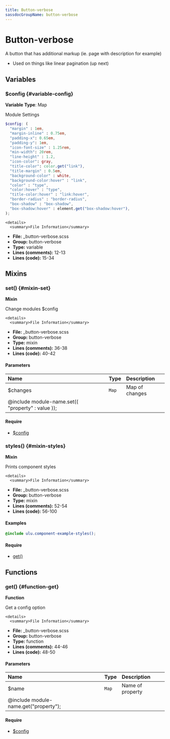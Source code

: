 ```yaml
---
title: Button-verbose
sassdocGroupName: button-verbose
---
```



# Button-verbose

A button that has additional markup (ie. page with description for example)
- Used on things like linear pagination (up next)



## Variables




<div class="sassdoc-item-header">

###  $config {#variable-config}

  <div class="sassdoc-item-header__labels">
    <span class="tag tag--primary"><strong>Variable</strong></span> <span class="tag"><strong>Type</strong>: Map</span>
  </div>

</div>

  

Module Settings
    
    

``` scss
$config: (
  "margin" : 1em,
  "margin-inline" : 0.75em,
  "padding-x": 0.65em,
  "padding-y": 1em,
  "icon-font-size" : 1.25rem,
  "min-width": 20rem,
  "line-height" : 1.2,
  "icon-color": gray,
  "title-color": color.get("link"),
  "title-margin" : 0.5em,
  "background-color" : white,
  "background-color:hover" : "link",
  "color" : "type",
  "color:hover" : "type",
  "title-color:hover" : "link:hover",
  "border-radius" : "border-radius",
  "box-shadow" : "box-shadow",
  "box-shadow:hover" : element.get("box-shadow:hover"),
);
```
  

    <details>
      <summary>File Information</summary>
- **File:** _button-verbose.scss
- **Group:** button-verbose
- **Type:** variable
- **Lines (comments):** 12-13
- **Lines (code):** 15-34
    </details>
    
  

## Mixins




<div class="sassdoc-item-header">

###  set() {#mixin-set}

  <div class="sassdoc-item-header__labels">
    <span class="tag tag--primary"><strong>Mixin</strong></span>
  </div>

</div>

  

Change modules $config
    
    

    <details>
      <summary>File Information</summary>
- **File:** _button-verbose.scss
- **Group:** button-verbose
- **Type:** mixin
- **Lines (comments):** 36-38
- **Lines (code):** 40-42
    </details>
    

#### Parameters


|Name|Type|Description|
|:--|:--|:--|
|$changes|`Map`|Map of changes
  @include module-name.set(( "property" : value ));|

    

#### Require

- [$config](/sass/components/accordion/#variable-config)
  


<div class="sassdoc-item-header">

###  styles() {#mixin-styles}

  <div class="sassdoc-item-header__labels">
    <span class="tag tag--primary"><strong>Mixin</strong></span>
  </div>

</div>

  

Prints component styles
    
    

    <details>
      <summary>File Information</summary>
- **File:** _button-verbose.scss
- **Group:** button-verbose
- **Type:** mixin
- **Lines (comments):** 52-54
- **Lines (code):** 56-100
    </details>
    

#### Examples

      


``` scss
@include ulu.component-example-styles();
```
  

      

#### Require

- [get()](/sass/components/accordion/#function-get)
  
  

## Functions




<div class="sassdoc-item-header">

###  get() {#function-get}

  <div class="sassdoc-item-header__labels">
    <span class="tag tag--primary"><strong>Function</strong></span>
  </div>

</div>

  

Get a config option
    
    

    <details>
      <summary>File Information</summary>
- **File:** _button-verbose.scss
- **Group:** button-verbose
- **Type:** function
- **Lines (comments):** 44-46
- **Lines (code):** 48-50
    </details>
    

#### Parameters


|Name|Type|Description|
|:--|:--|:--|
|$name|`Map`|Name of property
  @include module-name.get("property");|

    

#### Require

- [$config](/sass/components/accordion/#variable-config)
  
  
  
